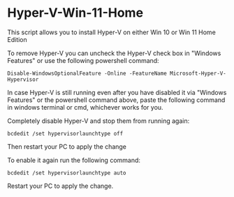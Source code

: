 # Hyper-V-Win-11-Home
This script allows you to install Hyper-V on either Win 10 or Win 11 Home Edition

To remove Hyper-V you can uncheck the Hyper-V check box in "Windows Features" or use the following powershell command:
```
Disable-WindowsOptionalFeature -Online -FeatureName Microsoft-Hyper-V-Hypervisor
```

In case Hyper-V is still running even after you have disabled it via "Windows Features" or the powershell command above, paste the following command in windows terminal or cmd, whichever works for you.

Completely disable Hyper-V and stop them from running again:
```
bcdedit /set hypervisorlaunchtype off
```
Then restart your PC to apply the change

To enable it again run the following command:
```
bcdedit /set hypervisorlaunchtype auto
```
Restart your PC to apply the change.
